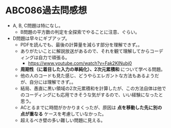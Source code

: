 # ABC086過去問感想

- A, B, C問題は特になし。
  - B問題の平方数の判定を全探索でやることに注意、ぐらい。
- D問題は早々にギブアップ。
  - PDFを読んでも、最後の計算量を減らす部分を理解できず。。
  - ありがたいことに解説放送があるので、それを観て理解してからコーディングは自力で頑張る。
    - https://www.youtube.com/watch?v=Fak2KINubj0
  - **周期性（に着目した入力の単純化）、2次元累積和** について学べる問題。
  - 他の人のコードも見た感じ、どうやらエレガントな方法もあるようだが、自分には理解できず。。
  - 結局、愚直に黒い領域の2次元累積和を計算したが、この方法自体は他でのコーディングにも応用できそうな気がするので、いい経験になったと思う。
  - ACとるまでに時間がかかりまくったが、原因は **点を移動した先に別の点が重なる** ケースを考慮していなかった。
  - 超えるべき壁の多い難しい問題に見える。
